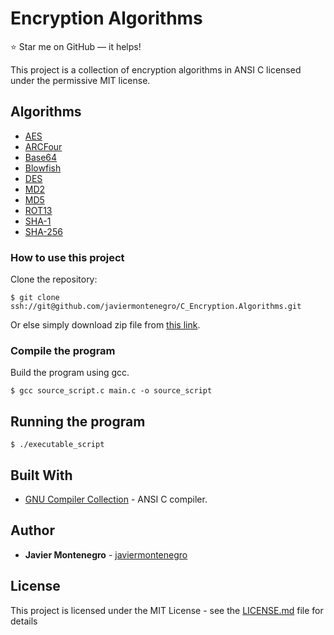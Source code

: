 # Encryption Algorithms
:star: Star me on GitHub — it helps!

This project is a collection of encryption algorithms in ANSI C
licensed under the permissive MIT license.


## Algorithms

* [AES](https://en.wikipedia.org/wiki/Advanced_Encryption_Standard) 
* [ARCFour](https://en.wikipedia.org/wiki/RC4) 
* [Base64](https://en.wikipedia.org/wiki/Base64) 
* [Blowfish](https://en.wikipedia.org/wiki/Blowfish_(cipher))
* [DES](https://en.wikipedia.org/wiki/Data_Encryption_Standard) 
* [MD2](https://en.wikipedia.org/wiki/MD2_(hash_function))
* [MD5](https://en.wikipedia.org/wiki/MD5) 
* [ROT13](https://en.wikipedia.org/wiki/ROT13) 
* [SHA-1](https://en.wikipedia.org/wiki/SHA-1) 
* [SHA-256](https://en.wikipedia.org/wiki/SHA-2) 

### How to use this project

Clone the repository:
```
$ git clone ssh://git@github.com/javiermontenegro/C_Encryption.Algorithms.git
```

Or else simply download zip file from [this link](https://codeload.github.com/javiermontenegro/C_Encryption.Algorithms/zip/refs/heads/master).

### Compile the program

Build the program using gcc.
```
$ gcc source_script.c main.c -o source_script 
```
## Running the program 
```
$ ./executable_script
```

## Built With

* [GNU Compiler Collection](https://gcc.gnu.org/) - ANSI C compiler.

## Author

* **Javier Montenegro** - [javiermontenegro](https://javiermontenegro.github.io/)

## License

This project is licensed under the MIT License - see the [LICENSE.md](LICENSE.md) file for details
